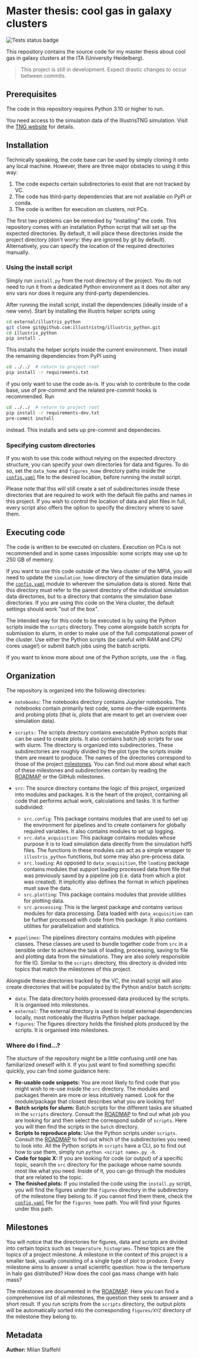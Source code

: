 # Master thesis: cool gas in galaxy clusters

![Tests status badge](https://github.com/MilanStaffehl/thesisProject/actions/workflows/testing.yml/badge.svg)

This repository contains the source code for my master thesis about cool gas in
galaxy clusters at the ITA (University Heidelberg).

> This project is still in development. Expect drastic changes to occur
> between commits.

## Prerequisites

The code in this repository requires Python 3.10 or higher to run.

You need access to the simulation data of the IllustrisTNG simulation.
Visit the [TNG website](https://www.tng-project.org/) for details.


## Installation

Technically speaking, the code base can be used by simply cloning it onto any
local machine. However, there are three major obstacles to using it this way:

1. The code expects certain subdirectories to exist that are not tracked by VC.
2. The code has third-party dependencies that are not available on PyPI or conda.
3. The code is written for execution on clusters, not PCs. 

The first two problems can be remedied by "installing" the code. This repository
comes with an installation Python script that will set up the expected directories. 
By default, it will place these directories inside the project directory (don't
worry: they are ignored by git by default). Alternatively, you can specify the 
location of the required directories manually.

### Using the install script

Simply run `install.py` from the root directory of the project. You do not need
to run it from a dedicated Python environment as it does not alter any env vars
nor does it require any third-party dependencies.

After running the install script, install the dependencies (ideally inside of a
new venv). Start by installing the Illustris helper scripts using

```bash
cd external/illustris_python
git clone git@github.com:illustristng/illustris_python.git
cd illustris_python
pip install .
```

This installs the helper scripts inside the current environment. Then install 
the remaining dependencies from PyPI using

```bash
cd ../../  # return to project root
pip install -r requirements.txt
```

if you only want to use the code as-is. If you wish to contribute to the code
base, use of pre-commit and the related pre-commit hooks is recommended. Run

```bash
cd ../../  # return to project root
pip install -r requirements-dev.txt
pre-commit install
```

instead. This installs and sets up pre-commit and dependecies. 

### Specifying custom directories

If you wish to use this code without relying on the expected directory structure,
you can specify your own directories for data and figures. To do so, set the
`data_home` and `figures_home` directory paths inside the 
[`config.yaml`](./config.yaml) file to the desired location, before running the
install script.

Please note that this will still create a set of subdirectories inside these
directories that are required to work with the default file paths and names in 
this project. If you wish to control the location of data and plot files in 
full, every script also offers the option to specify the directory where to 
save them.


## Executing code

The code is written to be executed on clusters. Execution on PCs is not
recommended and in some cases impossible: some scripts may use up to 250 GB of 
memory. 

If you want to use this code outside of the Vera cluster of the MPIA, you will
need to update the `simulation_home` directory of the simulation data inside 
the [`config.yaml`](./config.yaml) module to wherever the simulation data is 
stored. Note that this directory must refer to the parent directory of the
individual simulation data directories, but to a directory that contains the
simulation base directories. If you are using this code on the Vera cluster, 
the default settings should work "out of the box".

The intended way for this code to be executed is by using the Python scripts
inside the `scripts` directory. They come alongside batch scripts for submission
to slurm, in order to make use of the full computational power of the cluster.
Use either the Python scripts (be careful with RAM and CPU cores usage!) or 
submit batch jobs using the batch scripts.

If you want to know more about one of the Python scripts, use the `-h` flag.


## Organization

The repository is organized into the following directories:

- `notebooks`: The notebooks directory contains Jupyter notebooks. The notebooks
  contain primarily test code, some on-the-side experiments and probing plots
  (that is, plots that are meant to get an overview over simulation data).
- `scripts:` The scripts directory contains executable Python scripts that
  can be used to create plots. It also contains batch job scripts for use with
  slurm. The directory is organized into subdirectories. These subdirectories 
  are roughly divided by the plot type the scripts inside them are meant to
  produce. The names of the directories correspond to those of the project
  [milestones](#milestones). You can find out more about what each of these 
  milestones and subdirectories contain by reading the [ROADMAP](./ROADMAP.md)
  or the GitHub milestones. 
- `src`: The source directory contains the logic of this project, organized 
  into modules and packages. It is the heart of the project, containing all
  code that performs actual work, calculations and tasks. It is further
  subdivided:

  - `src.config`: This package contains modules that are used to set up the
    environment for pipelines and to create containers for globally required
    variables. It also contains modules to set up logging.
  - `src.data_acquisition`: This package contains modules whose purpose it is
    to load simulation data directly from the simulation hdf5 files. The 
    functions in these modules can act as a simple wrapper to `illustris_python`
    functions, but some may also pre-process data. 
  - `src.loading`: As opposed to `data_acquisition`, the `loading` package
    contains modules that support loading processed data from file that was
    previously saved by a pipeline job (i.e. data from which a plot was created).
    It implicitly also defines the format in which pipelines must save the data.
  - `src.plotting`: This package contains modules that provide utilities for
    plotting data. 
  - `src.processing`: This is the largest package and contains various modules
    for data processing. Data loaded with `data_acquisition` can be further
    processed with code from this package. It also contains utilities for
    parallelization and statistics.

- `pipelines`: The pipelines directory contains modules with pipeline classes.
  These classes are used to bundle together code from `src` in a sensible order
  to achieve the task of loading, processing, saving to file and plotting data
  from the simulations. They are also solely responsible for file IO. Similar
  to the `scripts` directory, this directory is divided into topics that match
  the milestones of this project.

Alongside these directories tracked by the VC, the install script will also
create directories that will be populated by the Python and/or batch scripts:

- `data`: The data directory holds processed data produced by the scripts. It
  is organised into milestones.
- `external`: The external directory is used to install external dependencies
  locally, most noticeably the Illustris Python helper package.
- `figures`: The figures directory holds the finished plots produced by the
  scripts. It is organised into milestones.

### Where do I find...?

The stucture of the repository might be a little confusing until one has 
familiarized oneself with it. If you just want to find something specific 
quickly, you can find some guidance here:

- **Re-usable code snippets:** You are most likely to find code that you might 
  wish to re-use inside the `src` directory. The modules and packages therein 
  are more or less intuitively named. Look for the module/package that closest 
  describes what you are looking for!
- **Batch scripts for slurm:** Batch scripts for the different tasks are 
  situated in the `scripts` directory. Consult the [ROADMAP](./ROADMAP.md) to
  find out what job you are looking for and then select the correspond subdir
  of `scripts`. Here you will then find the scripts in the `batch` directory.
- **Scripts to reproduce plots:** Use the Python scripts under `scripts`.
  Consult the [ROADMAP](./ROADMAP.md) to find out which of the subdirectories
  you need to look into. All the Python scripts in `scripts` have a CLI, so
  to find out how to use them, simply run `python <script name>.py -h`.
- **Code for topic X:** If you are looking for code (or output) of a specific
  topic, search the `src` directory for the package whose name sounds most like
  what you need. Inside of it, you can go through the modules that are related
  to the topic.
- **The finished plots:** If you installed the code using the `install.py`
  script, you will find the figures under the `figures` directory in the
  subdirectory of the milestone they belong to. If you cannot find them there,
  check the [`config.yaml`](./config.yaml) file for the `figures_home` path.
  You will find your figures under this path.


## Milestones

You will notice that the directories for figures, data and scripts are divided
into certain topics such as `temperature_histograms`. These topics are the topics
of a project milestone. A milestone in the context of this project is a smaller 
task, usually consisting of a single type of plot to produce. Every milestone 
aims to answer a small scientific question: how is the temperture in halo gas 
distributed? How does the cool gas mass change with halo mass? 

The milestones are documented in the [ROADMAP](./ROADMAP.md). Here you can find
a comprehensive list of all milestones, the question they seek to answer and a
short result. If you run scripts from the `scripts` directory, the output plots
will be automatically sorted into the corresponding `figures/XYZ` directory of
the milestone they belong to. 


## Metadata

**Author:** Milan Staffehl
